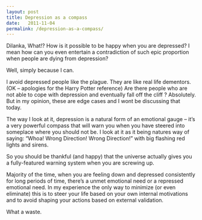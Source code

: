 ```yaml
---
layout: post
title: Depression as a compass
date:   2011-11-04
permalink: /depression-as-a-compass/
---
```


Dilanka, What!? How is it possible to be happy when you are depressed? I mean how can you even entertain a contradiction of such epic proportion when people are dying from depression? 

Well, simply because I can.

I avoid depressed people like the plague. They are like real life dementors. (OK – apologies for the Harry Potter reference)
Are there people who are not able to cope with depression and eventually fall off the cliff ? Absolutely. But in my opinion, these are edge cases and I wont be discussing that today.

The way I look at it, depression is a natural form of an emotional gauge – it’s a very powerful compass that will warn you when you have steered into someplace where you should not be. I look at it as it being natures way of saying: “Whoa! Wrong Direction! Wrong Direction!” with big flashing red lights and sirens. 

So you should be thankful (and happy) that the universe actually gives you a fully-featured warning system when you are screwing up.

Majority of the time, when you are feeling down and depressed consistently for long periods of time, there’s a unmet emotional need or a repressed emotional need. In my experience the only way to minimize (or even eliminate) this is to steer your life based on your own internal motivations and to avoid shaping your actions based on external validation. 

What a waste.

